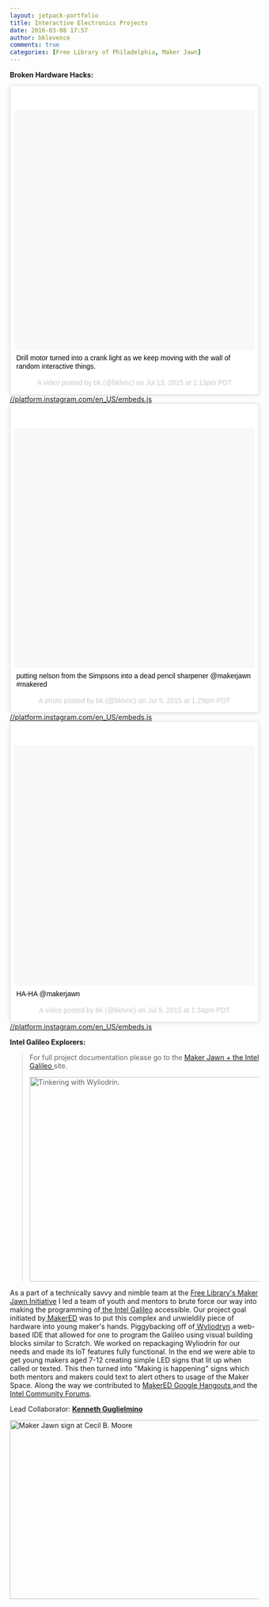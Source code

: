 ```yaml
---
layout: jetpack-portfolio
title: Interactive Electronics Projects
date: 2016-03-08 17:57
author: bklevence
comments: true
categories: [Free Library of Philadelphia, Maker Jawn]
---
```

<strong>Broken Hardware Hacks:</strong>

<blockquote class="instagram-media" style="background:#FFF;border:0;border-radius:3px;box-shadow:0 0 1px 0 rgba(0,0,0,0.5), 0 1px 10px 0 rgba(0,0,0,0.15);margin:1px;max-width:658px;padding:0;width:99.375%;width:-webkit-calc(100% - 2px);width:calc(100% - 2px);"><div style="padding:8px;"> <div style="background:#F8F8F8;line-height:0;margin-top:40px;padding:50% 0;text-align:center;width:100%;"> <div style="background:url('image/png;base64,iVBORw0KGgoAAAANSUhEUgAAACwAAAAsCAMAAAApWqozAAAAGFBMVEUiIiI9PT0eHh4gIB4hIBkcHBwcHBwcHBydr+JQAAAACHRSTlMABA4YHyQsM5jtaMwAAADfSURBVDjL7ZVBEgMhCAQBAf//42xcNbpAqakcM0ftUmFAAIBE81IqBJdS3lS6zs3bIpB9WED3YYXFPmHRfT8sgyrCP1x8uEUxLMzNWElFOYCV6mHWWwMzdPEKHlhLw7NWJqkHc4uIZphavDzA2JPzUDsBZziNae2S6owH8xPmX8G7zzgKEOPUoYHvGz1TBCxMkd3kwNVbU0gKHkx+iZILf77IofhrY1nYFnB/lQPb79drWOyJVa/DAvg9B/rLB4cC+Nqgdz/TvBbBnr6GBReqn/nRmDgaQEej7WhonozjF+Y2I/fZou/qAAAAAElFTkSuQmCC');display:block;height:44px;margin:0 auto -44px;position:relative;top:-22px;width:44px;"></div></div> <p style="margin:8px 0 0;padding:0 4px;"> <a href="https://www.instagram.com/p/5Ft5oBGctt/" style="color:#000;font-family:Arial, sans-serif;font-size:14px;font-style:normal;font-weight:normal;line-height:17px;text-decoration:none;word-wrap:break-word;" target="">Drill motor turned into a crank light as we keep moving with the wall of random interactive things.</a></p> <p style="color:#c9c8cd;font-family:Arial, sans-serif;font-size:14px;line-height:17px;margin-bottom:0;margin-top:8px;overflow:hidden;padding:8px 0 7px;text-align:center;text-overflow:ellipsis;white-space:nowrap;">A video posted by bk (@bklvnc) on <time datetime="2015-07-13T20:13:46+00:00">Jul 13, 2015 at 1:13pm PDT</time></p></div></blockquote> <a href="//platform.instagram.com/en_US/embeds.js">//platform.instagram.com/en_US/embeds.js</a>

<blockquote class="instagram-media" style="background:#FFF;border:0;border-radius:3px;box-shadow:0 0 1px 0 rgba(0,0,0,0.5), 0 1px 10px 0 rgba(0,0,0,0.15);margin:1px;max-width:658px;padding:0;width:99.375%;width:-webkit-calc(100% - 2px);width:calc(100% - 2px);"><div style="padding:8px;"> <div style="background:#F8F8F8;line-height:0;margin-top:40px;padding:50% 0;text-align:center;width:100%;"> <div style="background:url('image/png;base64,iVBORw0KGgoAAAANSUhEUgAAACwAAAAsCAMAAAApWqozAAAAGFBMVEUiIiI9PT0eHh4gIB4hIBkcHBwcHBwcHBydr+JQAAAACHRSTlMABA4YHyQsM5jtaMwAAADfSURBVDjL7ZVBEgMhCAQBAf//42xcNbpAqakcM0ftUmFAAIBE81IqBJdS3lS6zs3bIpB9WED3YYXFPmHRfT8sgyrCP1x8uEUxLMzNWElFOYCV6mHWWwMzdPEKHlhLw7NWJqkHc4uIZphavDzA2JPzUDsBZziNae2S6owH8xPmX8G7zzgKEOPUoYHvGz1TBCxMkd3kwNVbU0gKHkx+iZILf77IofhrY1nYFnB/lQPb79drWOyJVa/DAvg9B/rLB4cC+Nqgdz/TvBbBnr6GBReqn/nRmDgaQEej7WhonozjF+Y2I/fZou/qAAAAAElFTkSuQmCC');display:block;height:44px;margin:0 auto -44px;position:relative;top:-22px;width:44px;"></div></div> <p style="margin:8px 0 0;padding:0 4px;"> <a href="https://www.instagram.com/p/47cklXGcjP/" style="color:#000;font-family:Arial, sans-serif;font-size:14px;font-style:normal;font-weight:normal;line-height:17px;text-decoration:none;word-wrap:break-word;" target="">putting nelson from the Simpsons into a dead pencil sharpener @makerjawn #makered</a></p> <p style="color:#c9c8cd;font-family:Arial, sans-serif;font-size:14px;line-height:17px;margin-bottom:0;margin-top:8px;overflow:hidden;padding:8px 0 7px;text-align:center;text-overflow:ellipsis;white-space:nowrap;">A photo posted by bk (@bklvnc) on <time datetime="2015-07-09T20:29:57+00:00">Jul 9, 2015 at 1:29pm PDT</time></p></div></blockquote> <a href="//platform.instagram.com/en_US/embeds.js">//platform.instagram.com/en_US/embeds.js</a>

<blockquote class="instagram-media" style="background:#FFF;border:0;border-radius:3px;box-shadow:0 0 1px 0 rgba(0,0,0,0.5), 0 1px 10px 0 rgba(0,0,0,0.15);margin:1px;max-width:658px;padding:0;width:99.375%;width:-webkit-calc(100% - 2px);width:calc(100% - 2px);"><div style="padding:8px;"> <div style="background:#F8F8F8;line-height:0;margin-top:40px;padding:50% 0;text-align:center;width:100%;"> <div style="background:url('image/png;base64,iVBORw0KGgoAAAANSUhEUgAAACwAAAAsCAMAAAApWqozAAAAGFBMVEUiIiI9PT0eHh4gIB4hIBkcHBwcHBwcHBydr+JQAAAACHRSTlMABA4YHyQsM5jtaMwAAADfSURBVDjL7ZVBEgMhCAQBAf//42xcNbpAqakcM0ftUmFAAIBE81IqBJdS3lS6zs3bIpB9WED3YYXFPmHRfT8sgyrCP1x8uEUxLMzNWElFOYCV6mHWWwMzdPEKHlhLw7NWJqkHc4uIZphavDzA2JPzUDsBZziNae2S6owH8xPmX8G7zzgKEOPUoYHvGz1TBCxMkd3kwNVbU0gKHkx+iZILf77IofhrY1nYFnB/lQPb79drWOyJVa/DAvg9B/rLB4cC+Nqgdz/TvBbBnr6GBReqn/nRmDgaQEej7WhonozjF+Y2I/fZou/qAAAAAElFTkSuQmCC');display:block;height:44px;margin:0 auto -44px;position:relative;top:-22px;width:44px;"></div></div> <p style="margin:8px 0 0;padding:0 4px;"> <a href="https://www.instagram.com/p/47dHtQmckt/" style="color:#000;font-family:Arial, sans-serif;font-size:14px;font-style:normal;font-weight:normal;line-height:17px;text-decoration:none;word-wrap:break-word;" target="">HA-HA @makerjawn</a></p> <p style="color:#c9c8cd;font-family:Arial, sans-serif;font-size:14px;line-height:17px;margin-bottom:0;margin-top:8px;overflow:hidden;padding:8px 0 7px;text-align:center;text-overflow:ellipsis;white-space:nowrap;">A video posted by bk (@bklvnc) on <time datetime="2015-07-09T20:34:44+00:00">Jul 9, 2015 at 1:34pm PDT</time></p></div></blockquote> <a href="//platform.instagram.com/en_US/embeds.js">//platform.instagram.com/en_US/embeds.js</a> 

<strong>Intel Galileo Explorers:</strong>
<blockquote>For full project documentation please go to the <a href="http://makerjawn.org/galileo/">Maker Jawn + the Intel Galileo </a>site.

<img class="alignnone wp-image-142 size-large" src="http://bkmakes.xyz/wp-content/uploads/2016/03/IMG_20140930_163254-1024x768-1024x768.jpg" alt="Tinkering with Wyliodrin." width="552" height="414" /></blockquote>
As a part of a technically savvy and nimble team at the <a href="http://makerjawn.org">Free Library's Maker Jawn Initiative</a> I led a team of youth and mentors to brute force our way into making the programming of<a href="https://www.arduino.cc/en/ArduinoCertified/IntelGalileo"> the Intel Galileo</a> accessible. Our project goal initiated by<a href="http://makered.org"> MakerED</a> was to put this complex and unwieldily piece of hardware into young maker's hands. Piggybacking off of<a href="https://www.wyliodrin.com"> Wyliodryn</a> a web-based IDE that allowed for one to program the Galileo using visual building blocks similar to Scratch. We worked on repackaging Wyliodrin for our needs and made its IoT features fully functional. In the end we were able to get young makers aged 7-12 creating simple LED signs that lit up when called or texted. This then turned into "Making is happening" signs which both mentors and makers could text to alert others to usage of the Maker Space. Along the way we contributed to <a href="https://www.youtube.com/watch?v=tEP0Ar51bz0">MakerED Google Hangouts </a>and the <a href="https://communities.intel.com/community/tech">Intel Community Forums</a>.

Lead Collaborator: <b><a href="http://kennethgug.com/contact">Kenneth Guglielmino</a></b>

<img class="alignnone size-large wp-image-143" src="http://bkmakes.xyz/wp-content/uploads/2016/03/Screen-Shot-2014-10-21-at-1.22.45-PM-1024x672-1024x672.png" alt="Maker Jawn sign at Cecil B. Moore" width="552" height="362" />
